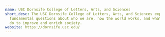 ```yaml
---
name: USC Dornsife College of Letters, Arts, and Sciences
short_desc: The USC Dornsife College of Letters, Arts, and Sciences explores
  fundamental questions about who we are, how the world works, and what we can
  do to improve and enrich society.
website: https://dornsife.usc.edu/
---
```

